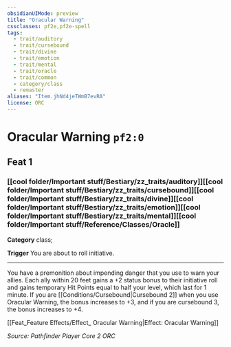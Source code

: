 ```yaml
---
obsidianUIMode: preview
title: "Oracular Warning"
cssclasses: pf2e,pf2e-spell
tags:
  - trait/auditory
  - trait/cursebound
  - trait/divine
  - trait/emotion
  - trait/mental
  - trait/oracle
  - trait/common
  - category/class
  - remaster
aliases: "Item.jhNd4jeTWmB7evRA"
license: ORC
---
```

# Oracular Warning `pf2:0`
## Feat 1
### [[cool folder/Important stuff/Bestiary/zz_traits/auditory]][[cool folder/Important stuff/Bestiary/zz_traits/cursebound]][[cool folder/Important stuff/Bestiary/zz_traits/divine]][[cool folder/Important stuff/Bestiary/zz_traits/emotion]][[cool folder/Important stuff/Bestiary/zz_traits/mental]][[cool folder/Important stuff/Reference/Classes/Oracle]]

**Category** class; 




**Trigger** You are about to roll initiative.

* * *

You have a premonition about impending danger that you use to warn your allies. Each ally within 20 feet gains a +2 status bonus to their initiative roll and gains temporary Hit Points equal to half your level, which last for 1 minute. If you are [[Conditions/Cursebound|Cursebound 2]] when you use Oracular Warning, the bonus increases to +3, and if you are cursebound 3, the bonus increases to +4.

[[Feat_Feature Effects/Effect_ Oracular Warning|Effect: Oracular Warning]]

*Source: Pathfinder Player Core 2*
*ORC*